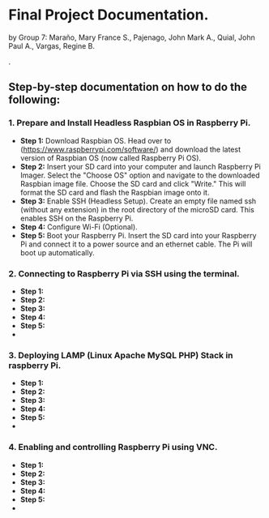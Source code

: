 # Final Project Documentation.
by Group 7: Maraño, Mary France S., Pajenago, John Mark A., Quial, John Paul A., Vargas, Regine B.  

.    
##  Step-by-step documentation on how to do the following:
### 1. Prepare and Install Headless Raspbian OS in Raspberry Pi.
* **Step 1:** Download Raspbian OS. Head over to (https://www.raspberrypi.com/software/) and download the latest version of Raspbian OS (now called Raspberry Pi OS).
* **Step 2:** Insert your SD card into your computer and launch Raspberry Pi Imager. Select the "Choose OS" option and navigate to the downloaded Raspbian image file. Choose the SD card and click "Write." This will format the SD card and flash the Raspbian image onto it.
* **Step 3:** Enable SSH (Headless Setup). Create an empty file named ssh (without any extension) in the root directory of the microSD card. This enables SSH on the Raspberry Pi.
* **Step 4:** Configure Wi-Fi (Optional).
* **Step 5:** Boot your Raspberry Pi. Insert the SD card into your Raspberry Pi and connect it to a power source and an ethernet cable. The Pi will boot up automatically.

### 2. Connecting to Raspberry Pi via SSH using the terminal.
* **Step 1:**
* **Step 2:**
* **Step 3:**
* **Step 4:**
* **Step 5:**
* 
### 3. Deploying LAMP (Linux Apache MySQL PHP) Stack in raspberry Pi.
* **Step 1:**
* **Step 2:**
* **Step 3:**
* **Step 4:**
* **Step 5:**
* 
### 4. Enabling and controlling Raspberry Pi using VNC.
* **Step 1:**
* **Step 2:**
* **Step 3:**
* **Step 4:**
* **Step 5:**
* 

